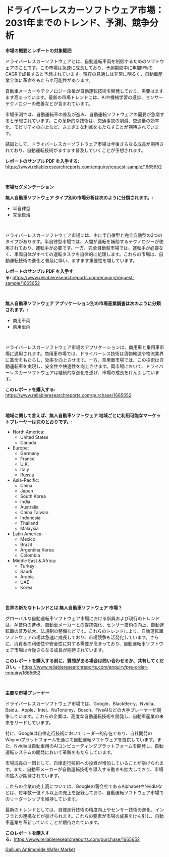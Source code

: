 <p><h1>ドライバーレスカーソフトウェア市場：2031年までのトレンド、予測、競争分析</h1></p><p><strong>市場の概要とレポートの対象範囲</strong></p>
<p><p>ドライバーレスカーソフトウェアとは、自動運転車両を制御するためのソフトウェアのことです。この市場は急速に成長しており、予測期間中に年間9％のCAGRで成長すると予想されています。現在の見通しは非常に明るく、自動車産業全体に革命をもたらす可能性があります。</p><p>自動車メーカーやテクノロジー企業が自動運転技術を開発しており、需要はますます高まっています。最新の市場トレンドには、AIや機械学習の進歩、センサーテクノロジーの改善などが含まれています。</p><p>市場予測では、自動運転車の普及が進み、自動運転ソフトウェアの需要が急増すると予想されています。この革新的な技術は、交通事故の削減、交通量の効率化、モビリティの向上など、さまざまな利点をもたらすことが期待されています。</p><p>結論として、ドライバーレスカーソフトウェア市場は今後さらなる成長が期待されており、自動運転技術がますます普及していくことが予想されます。</p></p>
<p><strong>レポートのサンプル PDF を入手する:</strong> <a href="https://www.reliableresearchreports.com/enquiry/request-sample/1665652">https://www.reliableresearchreports.com/enquiry/request-sample/1665652</a></p>
<p>&nbsp;</p>
<p><strong>市場セグメンテーション</strong></p>
<p><strong>無人自動車ソフトウェア タイプ別の市場分析は次のように分類されます。:</strong></p>
<p><ul><li>半自律型</li><li>完全自治</li></ul></p>
<p>&nbsp;</p>
<p><p>ドライバーレスカーソフトウェア市場には、主に半自律型と完全自動型の2つのタイプがあります。半自律型市場では、人間が運転を補助するテクノロジーが使用されており、運転手が必要です。一方、完全自動型市場では、運転手が必要なく、車両自体がすべての運転タスクを自律的に処理します。これらの市場は、自動運転技術の進化と普及に伴い、ますます重要性を増しています。</p></p>
<p><strong>レポートのサンプル PDF を入手する:</strong>&nbsp;<a href="https://www.reliableresearchreports.com/enquiry/request-sample/1665652">https://www.reliableresearchreports.com/enquiry/request-sample/1665652</a></p>
<p>&nbsp;</p>
<p><strong> 無人自動車ソフトウェア アプリケーション別の市場産業調査は次のように分類されます。:</strong></p>
<p><ul><li>商用車両</li><li>乗用車両</li></ul></p>
<p>&nbsp;</p>
<p><p>ドライバーレスカーソフトウェア市場のアプリケーションは、商用車と乗用車市場に適用されます。商用車市場では、ドライバーレス技術は貨物輸送や物流業界に革命をもたらし、効率を向上させます。一方、乗用車市場では、この技術は自動運転車を実現し、安全性や快適性を向上させます。両市場において、ドライバーレスカーソフトウェアは継続的な進化を遂げ、市場の成長をけん引しています。</p></p>
<p><strong>このレポートを購入する:</strong>&nbsp; <a href="https://www.reliableresearchreports.com/purchase/1665652">https://www.reliableresearchreports.com/purchase/1665652</a></p>
<p>&nbsp;</p>
<p><strong>地域に関して言えば、無人自動車ソフトウェア 地域ごとに利用可能なマーケットプレーヤーは次のとおりです。:</strong></p>
<p><ul>
    <li>
        North America:
        <ul>
            <li>United States</li>
            <li>Canada</li>
        </ul>
    </li>
    <li>
        Europe:
        <ul>
            <li>Germany</li>
            <li>France</li>
            <li>U.K.</li>
            <li>Italy</li>
            <li>Russia</li>
        </ul>
    </li>
    <li>
        Asia-Pacific:
        <ul>
            <li>China</li>
            <li>Japan</li>
            <li>South Korea</li>
            <li>India</li>
            <li>Australia</li>
            <li>China Taiwan</li>
            <li>Indonesia</li>
            <li>Thailand</li>
            <li>Malaysia</li>
        </ul>
    </li>
    <li>
        Latin America:
        <ul>
            <li>Mexico</li>
            <li>Brazil</li>
            <li>Argentina Korea</li>
            <li>Colombia</li>
        </ul>
    </li>
    <li>
        Middle East & Africa:
        <ul>
            <li>Turkey</li>
            <li>Saudi</li>
            <li>Arabia</li>
            <li>UAE</li>
            <li>Korea</li>
        </ul>
    </li>
    </ul></p>
<p>&nbsp;</p>
<p><strong>世界の新たなトレンドとは 無人自動車ソフトウェア 市場？</strong></p>
<p><p>グローバルな自動運転車ソフトウェア市場における新興および現行のトレンドは、AI技術の進歩、自動車メーカーとの提携強化、センサー技術の向上、自動運転車の普及拡大、法規制の整備などです。これらのトレンドにより、自動運転車ソフトウェア市場は急速に成長しており、市場競争も活発化しています。さらに、消費者の利便性や安全性に対する需要が高まっており、自動運転車ソフトウェア市場は今後さらなる成長が期待されています。</p></p>
<p><strong>このレポートを購入する前に、質問がある場合は問い合わせるか、共有してください。</strong>- <a href="https://www.reliableresearchreports.com/enquiry/pre-order-enquiry/1665652">https://www.reliableresearchreports.com/enquiry/pre-order-enquiry/1665652</a></p>
<p>&nbsp;</p>
<p><strong>主要な市場プレーヤー</strong></p>
<p><p>ドライバーレスカーソフトウェア市場では、Google、BlackBerry、Nvidia、Baidu、Apple、Intel、NuTonomy、Bosch、FiveAIなどの大手プレーヤーが競争しています。これらの企業は、高度な自動運転技術を開発し、自動車産業の未来をリードしています。</p><p>特に、Googleは自律走行技術においてリーダー的存在であり、自社開発のWaymoプラットフォームを通じて自動運転ソフトウェアを提供しています。また、Nvidiaは自動車用のAIコンピューティングプラットフォームを開発し、自動運転システムの開発において革新をもたらしています。</p><p>市場成長の一因として、自律走行技術への投資が増加していることが挙げられます。また、自動車メーカーが自動運転技術を導入する動きも拡大しており、市場の拡大が期待されています。</p><p>これらの企業の売上高については、Googleの親会社であるAlphabetやNvidiaなどは、毎年数十億ドル以上の売上を記録しており、自動運転ソフトウェア市場でのリーダーシップを維持しています。</p><p>最新のトレンドとしては、自律走行技術の精度向上やセンサー技術の進化、インフラとの連携などが挙げられます。これらの要素が市場の成長をけん引し、自動車産業を革新していくことが期待されています。</p></p>
<p><strong>このレポートを購入する:</strong>&nbsp;&nbsp;<a href="https://www.reliableresearchreports.com/purchase/1665652">https://www.reliableresearchreports.com/purchase/1665652</a></p>
<p><p><a href="https://github.com/AKSHATREPORTPRIME/Market-Research-Report-List-4/blob/main/gallium-antimonide-wafer-market.md">Gallium Antimonide Wafer Market</a></p></p>